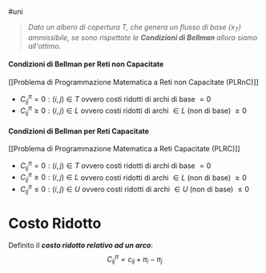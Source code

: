 #uni 
>
>_Dato un albero di copertura $T$, che genera un flusso di base ($x_T$) ammissibile, se sono rispettate le __Condizioni di Bellman__ allora siamo all'ottimo_.
>
#### Condizioni di Bellman per Reti non Capacitate
[[Problema di Programmazione Matematica a Reti non Capacitate (PLRnC)]]
- $C^π_{ij} = 0 : (i,j)\in T$ 
  ovvero costi ridotti di archi di base $=0$
- $C^π_{ij} \geq 0 : (i,j)\in L$
  ovvero costi ridotti di archi $\in L$ (non di base) $\geq 0$ 
#### Condizioni di Bellman per Reti Capacitate
[[Problema di Programmazione Matematica a Reti Capacitate (PLRC)]]
- $C^π_{ij} = 0 : (i,j)\in T$ 
  ovvero costi ridotti di archi di base $=0$
- $C^π_{ij} \geq 0 : (i,j)\in L$
  ovvero costi ridotti di archi $\in L$ (non di base) $\geq 0$ 
- $C^π_{ij} \leq 0 : (i,j)\in U$
  ovvero costi ridotti di archi $\in U$ (non di base) $\leq 0$ 
# Costo Ridotto
Definito il ___costo ridotto relativo ad un arco___: $$C^π_{ij}=c_{ij}+π_i - π_j$$ 